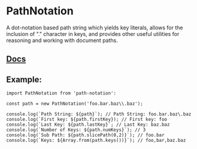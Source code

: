 # PathNotation
A dot-notation based path string which yields key literals, allows
for the inclusion of "." character in keys, and provides other useful
utilities for reasoning and working with document paths.

## [Docs](docs/index.html, "PathNotation Documentation")

## Example:
```
import PathNotation from 'path-notation':

const path = new PathNotation('foo.bar.baz\\.baz');

console.log(`Path String: ${path}`); // Path String: foo.bar.baz\.baz
console.log(`First key: ${path.firstKey}); // First key: foo
console.log(`Last Key: ${path.lastKey}`; // Last Key: baz.baz
console.log(`Number of Keys: ${path.numKeys}`); // 3
console.log(`Sub Path: ${path.slicePath(0,2)}`); // foo.bar
console.log(`Keys: ${Array.from(path.keys())}`); // foo,bar,baz.baz
```
